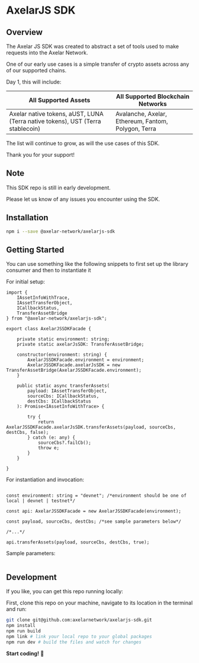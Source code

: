 # AxelarJS SDK

## Overview

The Axelar JS SDK was created to abstract a set of tools used to make requests into the Axelar Network.

One of our early use cases is a simple transfer of crypto assets across any of our supported chains.

Day 1, this will include:

| All Supported Assets  | All Supported Blockchain Networks |
| ------------- | ------------- |
| Axelar native tokens, aUST, LUNA (Terra native tokens), UST (Terra stablecoin) | Avalanche, Axelar, Ethereum, Fantom, Polygon, Terra |

The list will continue to grow, as will the use cases of this SDK. 

Thank you for your support!

## Note
This SDK repo is still in early development. 

Please let us know of any issues you encounter using the SDK. 

## Installation

```bash
npm i --save @axelar-network/axelarjs-sdk
```

## Getting Started

You can use something like the following snippets to first set up the library consumer and then to instantiate it

For initial setup:
```tsx
import {
    IAssetInfoWithTrace,
    IAssetTransferObject,
    ICallbackStatus,
    TransferAssetBridge
} from "@axelar-network/axelarjs-sdk";

export class AxelarJSSDKFacade {

    private static environment: string;
    private static axelarJsSDK: TransferAssetBridge;

    constructor(environment: string) {
        AxelarJSSDKFacade.environment = environment;
        AxelarJSSDKFacade.axelarJsSDK = new TransferAssetBridge(AxelarJSSDKFacade.environment);
    }

    public static async transferAssets(
    	payload: IAssetTransferObject, 
        sourceCbs: ICallbackStatus, 
        destCbs: ICallbackStatus
    ): Promise<IAssetInfoWithTrace> {

        try {
            return AxelarJSSDKFacade.axelarJsSDK.transferAssets(payload, sourceCbs, destCbs, false);
        } catch (e: any) {
            sourceCbs?.failCb();
            throw e;
        }
    }

}
```

For instantiation and invocation:
```tsx

const environment: string = "devnet"; /*environment should be one of local | devnet | testnet*/

const api: AxelarJSSDKFacade = new AxelarJSSDKFacade(environment);

const payload, sourceCbs, destCbs; /*see sample parameters below*/

/*...*/

api.transferAssets(payload, sourceCbs, destCbs, true);

```

Sample parameters:
```tsx

```

## Development

If you like, you can get this repo running locally:

First, clone this repo on your machine, navigate to its location in the terminal and run:

```bash
git clone git@github.com:axelarnetwork/axelarjs-sdk.git
npm install
npm run build
npm link # link your local repo to your global packages
npm run dev # build the files and watch for changes
```

**Start coding!** 🎉